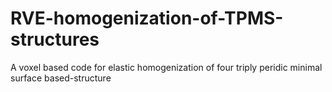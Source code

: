 # RVE-homogenization-of-TPMS-structures
A voxel based code for elastic homogenization of four triply peridic minimal surface based-structure
